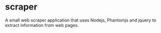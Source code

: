 # scraper
A small web scraper application that uses Nodejs, Phantomjs and jquery to extract information from web pages.
